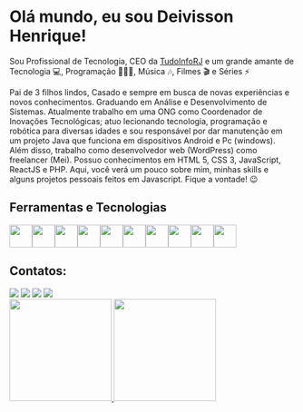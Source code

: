 # Olá mundo, eu sou Deivisson Henrique!

Sou Profissional de Tecnologia, CEO da <a href="https://tudoinforj.com.br" target="_blank">TudoInfoRJ</a> e um grande amante de Tecnologia 💻, Programação 👨🏾‍💻, Música 🎶, Filmes 🎬 e Séries ⚡

Pai de 3 filhos lindos, Casado e sempre em busca de novas experiências e novos conhecimentos. Graduando em Análise e Desenvolvimento de Sistemas. Atualmente trabalho em uma ONG como Coordenador de Inovações Tecnológicas; atuo lecionando tecnologia, programação e robótica para diversas idades e sou responsável por dar manutenção em um projeto Java que funciona em dispositivos Android e Pc (windows). Além disso, trabalho como desenvolvedor web (WordPress) como freelancer (Mei). Possuo conhecimentos em HTML 5, CSS 3, JavaScript, ReactJS e PHP. Aqui, você verá um pouco sobre mim, minhas skills e alguns projetos pessoais feitos em Javascript. Fique a vontade! 😉

## Ferramentas e Tecnologias
<img src="https://cdn.jsdelivr.net/gh/devicons/devicon/icons/bootstrap/bootstrap-original.svg" width=40/><img src="https://cdn.jsdelivr.net/gh/devicons/devicon/icons/css3/css3-original-wordmark.svg" width=40/><img src="https://cdn.jsdelivr.net/gh/devicons/devicon/icons/git/git-original.svg" width=40/><img src="https://cdn.jsdelivr.net/gh/devicons/devicon/icons/html5/html5-original-wordmark.svg" width=40/><img src="https://cdn.jsdelivr.net/gh/devicons/devicon/icons/javascript/javascript-original.svg" width=40/><img src="https://cdn.jsdelivr.net/gh/devicons/devicon/icons/nodejs/nodejs-original.svg" width=40/><img src="https://cdn.jsdelivr.net/gh/devicons/devicon/icons/php/php-original.svg" width=40/><img src="https://cdn.jsdelivr.net/gh/devicons/devicon/icons/python/python-original-wordmark.svg" width=40/><img src="https://cdn.jsdelivr.net/gh/devicons/devicon/icons/react/react-original.svg" width=40/><img src="https://cdn.jsdelivr.net/gh/devicons/devicon/icons/wordpress/wordpress-original.svg" width=40/>

## Contatos:

<div>
<a href="https://instagram.com/profhdeivisson" target="_blank"><img src="https://img.shields.io/badge/-Instagram-%23E4405F?style=for-the-badge&logo=instagram&logoColor=white" target="_blank"></a>
<a href = "mailto:profhdeivisson@yahoo.com"><img src="https://img.shields.io/badge/Gmail-D14836?style=for-the-badge&logo=gmail&logoColor=white" target="_blank"></a>
<a href="https://www.linkedin.com/in/profhdeivisson" target="_blank"><img src="https://img.shields.io/badge/-LinkedIn-%230077B5?style=for-the-badge&logo=linkedin&logoColor=white" target="_blank"></a> <a href="https://profhdeivisson.github.io" target="_blank"><img src="https://img.shields.io/badge/-Meu%20Portfólio-lightgrey?style=for-the-badge"></a>
</div>

<div>
<a href="https://github.com/profhdeivisson">
<img height="180em" src="https://github-readme-stats.vercel.app/api/top-langs/?username=profhdeivisson&layout=compact&langs_count=7&theme=dracula"/>
<img height="180em" src="https://github-readme-stats.vercel.app/api?username=profhdeivisson&show_icons=true&theme=dracula&include_all_commits=true&count_private=true"/>
</div>
